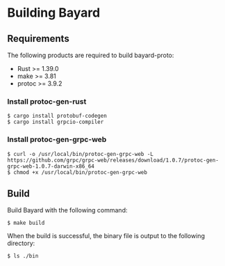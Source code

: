 # Building Bayard

## Requirements

The following products are required to build bayard-proto:

- Rust >= 1.39.0
- make >= 3.81
- protoc >= 3.9.2

### Install protoc-gen-rust

```shell script
$ cargo install protobuf-codegen
$ cargo install grpcio-compiler
```

### Install protoc-gen-grpc-web

```shell script
$ curl -o /usr/local/bin/protoc-gen-grpc-web -L https://github.com/grpc/grpc-web/releases/download/1.0.7/protoc-gen-grpc-web-1.0.7-darwin-x86_64
$ chmod +x /usr/local/bin/protoc-gen-grpc-web
```

## Build

Build Bayard with the following command:

```text
$ make build
```

When the build is successful, the binary file is output to the following directory:

```text
$ ls ./bin
```
